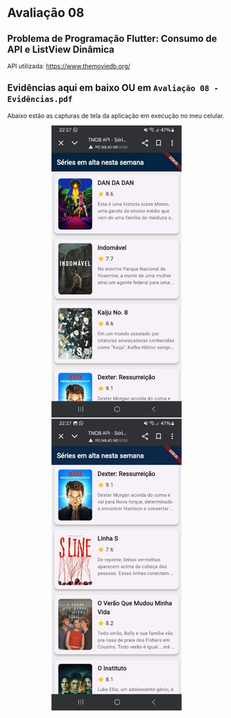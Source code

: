 # Avaliação 08
## Problema de Programação Flutter: Consumo de API e ListView Dinâmica
API utilizada: https://www.themoviedb.org/

## Evidências aqui em baixo OU em `Avaliação 08 - Evidências.pdf`

Abaixo estão as capturas de tela da aplicação em execução no meu celular.

<p align="center">
  <img src="EVIDENCIAS/parte1.jpg" width="300" alt="Parte 1">
  <img src="EVIDENCIAS/parte2.jpg" width="300" alt="Parte 2">
</p>
